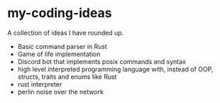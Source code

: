 # my-coding-ideas
A collection of ideas I have rounded up.

- Basic command parser in Rust
- Game of life implementation
- Discord bot that implements posix commands and syntax
- high level interpreted programming language with, instead of OOP, structs, traits and enums like Rust
- rust interpreter
- perlin noise over the network

